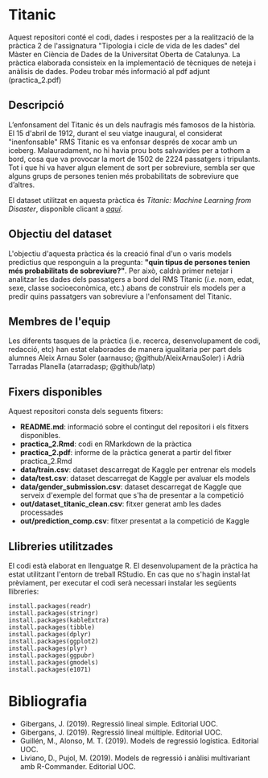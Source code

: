 # Titanic

Aquest repositori conté el codi, dades i respostes per a la realització de la pràctica 2 de l'assignatura "Tipologia i cicle de vida de les dades" del Màster en Ciència de Dades de la Universitat Oberta de Catalunya. La pràctica elaborada consisteix en la implementació de tècniques de neteja i anàlisis de dades. Podeu trobar més informació al pdf adjunt (practica_2.pdf)

##  Descripció

L’enfonsament del Titanic és un dels naufragis més famosos de la història. El 15 d'abril de 1912, durant el seu viatge inaugural, el considerat "inenfonsable" RMS Titanic es va enfonsar després de xocar amb un iceberg. Malauradament, no hi havia prou bots salvavides per a tothom a bord, cosa que va provocar la mort de 1502 de 2224 passatgers i tripulants. Tot i que hi va haver algun element de sort per sobreviure, sembla ser que alguns grups de persones tenien més probabilitats de sobreviure que d’altres.

El dataset utilitzat en aquesta pràctica és *Titanic: Machine Learning from Disaster*, disponible clicant a [*aquí*](https://www.kaggle.com/c/titanic). 


## Objectiu del dataset

L'objectiu d'aquesta pràctica és la creació final d'un o varis models predictius que responguin a la pregunta: **"quin tipus de persones tenien més probabilitats de sobreviure?"**. Per això, caldrà primer netejar i analitzar les dades dels passatgers a bord del RMS Titanic (*i.e.* nom, edat, sexe, classe socioeconòmica, etc.) abans de construir els models per a predir quins passatgers van sobreviure a l'enfonsament del Titanic.


## Membres de l'equip

Les diferents tasques de la pràctica (i.e. recerca, desenvolupament de codi, redacció, etc) han estat elaborades de manera igualitaria per part dels alumnes Aleix Arnau Soler (aarnauso; @github/AleixArnauSoler) i Adrià Tarradas Planella (atarradasp; @github/latp)


## Fixers disponibles

Aquest repositori consta dels seguents fitxers:

- **README.md**: informació sobre el contingut del repositori i els fitxers disponibles.
- **practica_2.Rmd**: codi en RMarkdown de la pràctica
- **practica_2.pdf**: informe de la pràctica generat a partir del fitxer practica_2.Rmd
- **data/train.csv**: dataset descarregat de Kaggle per entrenar els models
- **data/test.csv**: dataset descarregat de Kaggle per avaluar els models 
- **data/gender_submission.csv**: dataset descarregat de Kaggle que serveix d'exemple del format que s'ha de presentar a la competició
- **out/dataset_titanic_clean.csv**: fitxer generat amb les dades processades
- **out/prediction_comp.csv**: fitxer presentat a la competició de Kaggle


## Llibreries utilitzades

El codi està elaborat en llenguatge R. El desenvolupament de la pràctica ha estat utilitzant l'entorn de treball RStudio. En cas que no s'hagin instal·lat prèviament, per executar el codi serà necessari instalar les següents llibreries:

```
install.packages(readr)
install.packages(stringr)
install.packages(kableExtra)
install.packages(tibble)
install.packages(dplyr)
install.packages(ggplot2)
install.packages(plyr)
install.packages(ggpubr)
install.packages(gmodels)
install.packages(e1071)
```


# Bibliografia

- Gibergans, J. (2019). Regressió lineal simple. Editorial UOC.
- Gibergans, J. (2019). Regressió lineal múltiple. Editorial UOC.
- Guillén, M., Alonso, M. T. (2019). Models de regressió logística. Editorial UOC.
- Liviano, D., Pujol, M. (2019). Models de regressió i anàlisi multivariant amb R-Commander. Editorial UOC.
